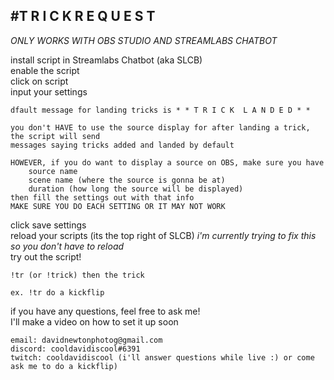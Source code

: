 #T R I C K  R E Q U E S T
--------------------------
*ONLY WORKS WITH OBS STUDIO AND STREAMLABS CHATBOT*

install script in Streamlabs Chatbot (aka SLCB)  
enable the script  
click on script  
input your settings  

	dfault message for landing tricks is * * T R I C K  L A N D E D * *
	
	you don't HAVE to use the source display for after landing a trick, the script will send
	messages saying tricks added and landed by default

	HOWEVER, if you do want to display a source on OBS, make sure you have
		source name
		scene name (where the source is gonna be at)
		duration (how long the source will be displayed)
	then fill the settings out with that info
	MAKE SURE YOU DO EACH SETTING OR IT MAY NOT WORK

click save settings  
reload your scripts (its the top right of SLCB)   *i'm currently trying to fix this so you don't have to reload*  
try out the script!  
	
	!tr (or !trick) then the trick
	
	ex. !tr do a kickflip


if you have any questions, feel free to ask me!  
I'll make a video on how to set it up soon  

	email: davidnewtonphotog@gmail.com  
	discord: cooldavidiscool#6391  
	twitch: cooldavidiscool (i'll answer questions while live :) or come ask me to do a kickflip)  
